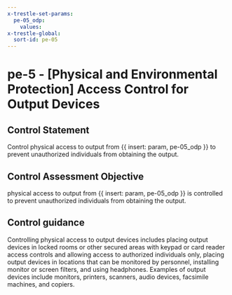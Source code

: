 ```yaml
---
x-trestle-set-params:
  pe-05_odp:
    values:
x-trestle-global:
  sort-id: pe-05
---
```


# pe-5 - \[Physical and Environmental Protection\] Access Control for Output Devices

## Control Statement

Control physical access to output from {{ insert: param, pe-05_odp }} to prevent unauthorized individuals from obtaining the output.

## Control Assessment Objective

physical access to output from {{ insert: param, pe-05_odp }} is controlled to prevent unauthorized individuals from obtaining the output.

## Control guidance

Controlling physical access to output devices includes placing output devices in locked rooms or other secured areas with keypad or card reader access controls and allowing access to authorized individuals only, placing output devices in locations that can be monitored by personnel, installing monitor or screen filters, and using headphones. Examples of output devices include monitors, printers, scanners, audio devices, facsimile machines, and copiers.
